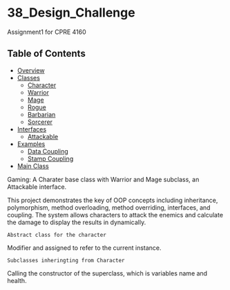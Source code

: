 # 38_Design_Challenge
Assignment1 for CPRE 4160

## Table of Contents
- [Overview](#overview)
- [Classes](#classes)
  - [Character](#character)
  - [Warrior](#warrior)
  - [Mage](#mage)
  - [Rogue](#rogue)
  - [Barbarian](#barbarian)
  - [Sorcerer](#sorcerer)
- [Interfaces](#interfaces)
  - [Attackable](#attackable)
- [Examples](#examples)
  - [Data Coupling](#data-coupling)
  - [Stamp Coupling](#stamp-coupling)
- [Main Class](#main-class)


Gaming: A Charater base class with Warrior and Mage subclass, an Attackable interface.

This project demonstrates the key of OOP concepts including inheritance, polymorphism, method overloading, method overriding, interfaces, and coupling. The system allows characters to attack the enemics and calculate the damage to display the results in dynamically. 

    Abstract class for the character
Modifier and assigned to refer to the current instance.

    Subclasses inheringting from Character
Calling the constructor of the superclass, which is variables name and health.




